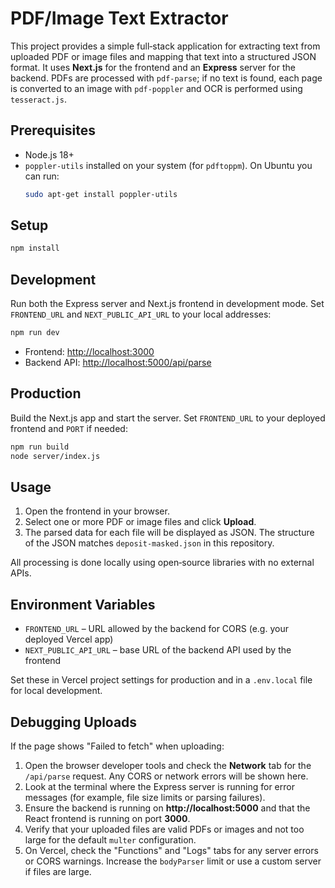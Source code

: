 # PDF/Image Text Extractor

This project provides a simple full‑stack application for extracting text from uploaded PDF or image files and mapping that text into a structured JSON format. It uses **Next.js** for the frontend and an **Express** server for the backend. PDFs are processed with `pdf-parse`; if no text is found, each page is converted to an image with `pdf-poppler` and OCR is performed using `tesseract.js`.

## Prerequisites

- Node.js 18+
- `poppler-utils` installed on your system (for `pdftoppm`). On Ubuntu you can run:
  ```bash
  sudo apt-get install poppler-utils
  ```

## Setup

```bash
npm install
```

## Development

Run both the Express server and Next.js frontend in development mode. Set
`FRONTEND_URL` and `NEXT_PUBLIC_API_URL` to your local addresses:

```bash
npm run dev
```

- Frontend: [http://localhost:3000](http://localhost:3000)
- Backend API: [http://localhost:5000/api/parse](http://localhost:5000/api/parse)

## Production

Build the Next.js app and start the server. Set `FRONTEND_URL` to your deployed
frontend and `PORT` if needed:

```bash
npm run build
node server/index.js
```

## Usage

1. Open the frontend in your browser.
2. Select one or more PDF or image files and click **Upload**.
3. The parsed data for each file will be displayed as JSON. The structure of the JSON matches `deposit-masked.json` in this repository.

All processing is done locally using open‑source libraries with no external APIs.

## Environment Variables

- `FRONTEND_URL` – URL allowed by the backend for CORS (e.g. your deployed Vercel app)
- `NEXT_PUBLIC_API_URL` – base URL of the backend API used by the frontend

Set these in Vercel project settings for production and in a `.env.local` file for local development.

## Debugging Uploads

If the page shows "Failed to fetch" when uploading:

1. Open the browser developer tools and check the **Network** tab for the
   `/api/parse` request. Any CORS or network errors will be shown here.
2. Look at the terminal where the Express server is running for error messages
   (for example, file size limits or parsing failures).
3. Ensure the backend is running on **http://localhost:5000** and that the
   React frontend is running on port **3000**.
4. Verify that your uploaded files are valid PDFs or images and not too large
   for the default `multer` configuration.
5. On Vercel, check the "Functions" and "Logs" tabs for any server errors or CORS warnings. Increase the `bodyParser` limit or use a custom server if files are large.

